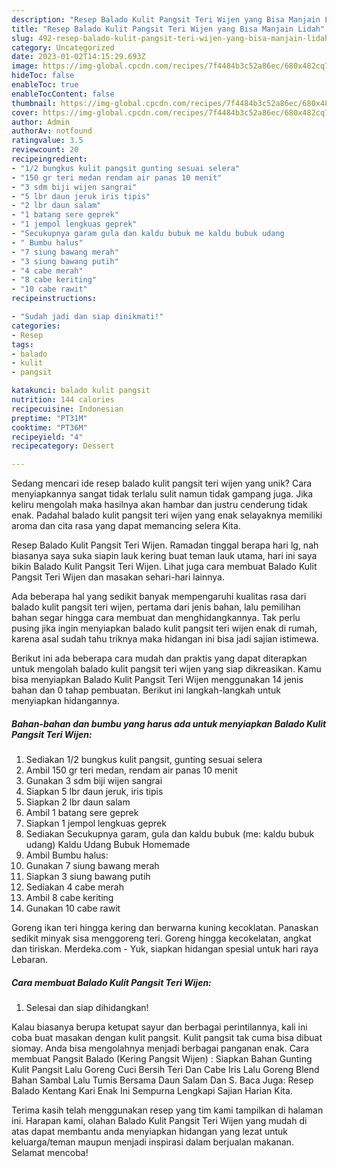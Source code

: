 ```yaml
---
description: "Resep Balado Kulit Pangsit Teri Wijen yang Bisa Manjain Lidah"
title: "Resep Balado Kulit Pangsit Teri Wijen yang Bisa Manjain Lidah"
slug: 492-resep-balado-kulit-pangsit-teri-wijen-yang-bisa-manjain-lidah
category: Uncategorized
date: 2023-01-02T14:15:29.693Z
image: https://img-global.cpcdn.com/recipes/7f4484b3c52a86ec/680x482cq70/balado-kulit-pangsit-teri-wijen-foto-resep-utama.jpg
hideToc: false
enableToc: true
enableTocContent: false
thumbnail: https://img-global.cpcdn.com/recipes/7f4484b3c52a86ec/680x482cq70/balado-kulit-pangsit-teri-wijen-foto-resep-utama.jpg
cover: https://img-global.cpcdn.com/recipes/7f4484b3c52a86ec/680x482cq70/balado-kulit-pangsit-teri-wijen-foto-resep-utama.jpg
author: Admin
authorAv: notfound
ratingvalue: 3.5
reviewcount: 20
recipeingredient:
- "1/2 bungkus kulit pangsit gunting sesuai selera"
- "150 gr teri medan rendam air panas 10 menit"
- "3 sdm biji wijen sangrai"
- "5 lbr daun jeruk iris tipis"
- "2 lbr daun salam"
- "1 batang sere geprek"
- "1 jempol lengkuas geprek"
- "Secukupnya garam gula dan kaldu bubuk me kaldu bubuk udang                      Kaldu Udang Bubuk Homemade"
- " Bumbu halus"
- "7 siung bawang merah"
- "3 siung bawang putih"
- "4 cabe merah"
- "8 cabe keriting"
- "10 cabe rawit"
recipeinstructions:

- "Sudah jadi dan siap dinikmati!"
categories:
- Resep
tags:
- balado
- kulit
- pangsit

katakunci: balado kulit pangsit 
nutrition: 144 calories
recipecuisine: Indonesian
preptime: "PT31M"
cooktime: "PT36M"
recipeyield: "4"
recipecategory: Dessert

---
```





Sedang mencari ide resep balado kulit pangsit teri wijen yang unik? Cara menyiapkannya sangat tidak terlalu sulit namun tidak gampang juga. Jika keliru mengolah maka hasilnya akan hambar dan justru cenderung tidak enak. Padahal balado kulit pangsit teri wijen yang enak selayaknya memiliki aroma dan cita rasa yang dapat memancing selera Kita.





Resep Balado Kulit Pangsit Teri Wijen. Ramadan tinggal berapa hari lg, nah biasanya saya suka siapin lauk kering buat teman lauk utama, hari ini saya bikin Balado Kulit Pangsit Teri Wijen. Lihat juga cara membuat Balado Kulit Pangsit Teri Wijen dan masakan sehari-hari lainnya.

Ada beberapa hal yang sedikit banyak mempengaruhi kualitas rasa dari balado kulit pangsit teri wijen, pertama dari jenis bahan, lalu pemilihan bahan segar hingga cara membuat dan menghidangkannya. Tak perlu pusing jika ingin menyiapkan balado kulit pangsit teri wijen enak di rumah, karena asal sudah tahu triknya maka hidangan ini bisa jadi sajian istimewa.






Berikut ini ada beberapa cara mudah dan praktis yang dapat diterapkan untuk mengolah balado kulit pangsit teri wijen yang siap dikreasikan. Kamu bisa menyiapkan Balado Kulit Pangsit Teri Wijen menggunakan 14 jenis bahan dan 0 tahap pembuatan. Berikut ini langkah-langkah untuk menyiapkan hidangannya.

<!--inarticleads1-->

##### Bahan-bahan dan bumbu yang harus ada untuk menyiapkan Balado Kulit Pangsit Teri Wijen:

1. Sediakan 1/2 bungkus kulit pangsit, gunting sesuai selera
1. Ambil 150 gr teri medan, rendam air panas 10 menit
1. Gunakan 3 sdm biji wijen sangrai
1. Siapkan 5 lbr daun jeruk, iris tipis
1. Siapkan 2 lbr daun salam
1. Ambil 1 batang sere geprek
1. Siapkan 1 jempol lengkuas geprek
1. Sediakan Secukupnya garam, gula dan kaldu bubuk (me: kaldu bubuk udang)                      Kaldu Udang Bubuk Homemade
1. Ambil  Bumbu halus:
1. Gunakan 7 siung bawang merah
1. Siapkan 3 siung bawang putih
1. Sediakan 4 cabe merah
1. Ambil 8 cabe keriting
1. Gunakan 10 cabe rawit


Goreng ikan teri hingga kering dan berwarna kuning kecoklatan. Panaskan sedikit minyak sisa menggoreng teri. Goreng hingga kecokelatan, angkat dan tiriskan. Merdeka.com - Yuk, siapkan hidangan spesial untuk hari raya Lebaran. 

<!--inarticleads2-->

##### Cara membuat Balado Kulit Pangsit Teri Wijen:


1. Selesai dan siap dihidangkan!

Kalau biasanya berupa ketupat sayur dan berbagai perintilannya, kali ini coba buat masakan dengan kulit pangsit. Kulit pangsit tak cuma bisa dibuat siomay. Anda bisa mengolahnya menjadi berbagai panganan enak. Cara membuat Pangsit Balado (Kering Pangsit Wijen) : Siapkan Bahan Gunting Kulit Pangsit Lalu Goreng Cuci Bersih Teri Dan Cabe Iris Lalu Goreng Blend Bahan Sambal Lalu Tumis Bersama Daun Salam Dan S. Baca Juga: Resep Balado Kentang Kari Enak Ini Sempurna Lengkapi Sajian Harian Kita. 

Terima kasih telah menggunakan resep yang tim kami tampilkan di halaman ini. Harapan kami, olahan Balado Kulit Pangsit Teri Wijen yang mudah di atas dapat membantu anda menyiapkan hidangan yang lezat untuk keluarga/teman maupun menjadi inspirasi dalam berjualan makanan. Selamat mencoba!
